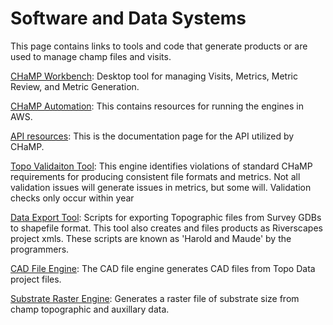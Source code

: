 
# Software and Data Systems
This page contains links to tools and code that generate products or are used to manage champ files and visits.

[CHaMP Workbench](http://workbench.northarrowresearch.com/): Desktop tool for managing Visits, Metrics, Metric Review, and Metric Generation.

[CHaMP Automation](https://riverscapes.github.io/CHaMPAutomation/): This contains resources for running the engines in AWS.

[API resources](https://geooptixapi.docs.apiary.io/#):  This is the documentation page for the API utilized by CHaMP.

[Topo Validaiton Tool](https://southforkresearch.github.io/CHaMP_Metrics/topo-validation.html): This engine identifies violations of standard CHaMP requirements for producing consistent file formats and metrics.  Not all validation issues will generate issues in metrics, but some will.  Validation checks only occur within year

[Data Export Tool](https://southforkresearch.github.io/CHaMP_Survey_Project_Export/): Scripts for exporting Topographic files from Survey GDBs to shapefile format.  This tool also creates and files products as Riverscapes project xmls.  These scripts are known as 'Harold and Maude' by the programmers.

[CAD File Engine](https://southforkresearch.github.io/CHaMP_Metrics/cad_exports.html):  The CAD file engine generates CAD files from Topo Data project files. 

[Substrate Raster Engine](https://southforkresearch.github.io/CHaMP_Metrics/substrate.html): Generates a raster file of substrate size from champ topographic and auxillary data.
